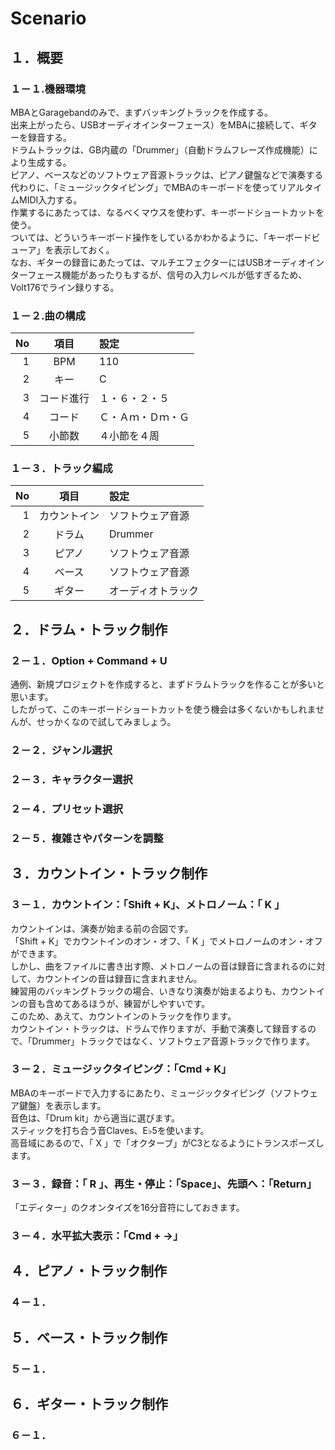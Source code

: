 # Scenario
## １．概要
### １－１.機器環境
MBAとGaragebandのみで、まずバッキングトラックを作成する。  
出来上がったら、USBオーディオインターフェース）をMBAに接続して、ギターを録音する。  
ドラムトラックは、GB内蔵の「Drummer」（自動ドラムフレーズ作成機能）により生成する。  
ピアノ、ベースなどのソフトウェア音源トラックは、ピアノ鍵盤などで演奏する代わりに、「ミュージックタイピング」でMBAのキーボードを使ってリアルタイムMIDI入力する。  
作業するにあたっては、なるべくマウスを使わず、キーボードショートカットを使う。  
ついては、どういうキーボード操作をしているかわかるように、「キーボードビューア」を表示しておく。  
なお、ギターの録音にあたっては、マルチエフェクターにはUSBオーディオインターフェース機能があったりもするが、信号の入力レベルが低すぎるため、Volt176でライン録りする。  
  
### １－２.曲の構成
|No|項目|設定|
|--:|:--:|:--|
|1|BPM|110|
|2|キー|C|
|3|コード進行|１・６・２・５|
|4|コード|Ｃ・Ａｍ・Ｄｍ・Ｇ|
|5|小節数|４小節を４周|
  
### １－３．トラック編成
|No|項目|設定|
|--:|:--:|:--|
|1|カウントイン|ソフトウェア音源|
|2|ドラム|Drummer|
|3|ピアノ|ソフトウェア音源|
|4|ベース|ソフトウェア音源|
|5|ギター|オーディオトラック|
  
## ２．ドラム・トラック制作
### ２－１．Option + Command + U
通例、新規プロジェクトを作成すると、まずドラムトラックを作ることが多いと思います。  
したがって、このキーボードショートカットを使う機会は多くないかもしれませんが、せっかくなので試してみましょう。  
### ２－２．ジャンル選択
### ２－３．キャラクター選択
### ２－４．プリセット選択
### ２－５．複雑さやパターンを調整
## ３．カウントイン・トラック制作
### ３－１．カウントイン：「Shift + K」、メトロノーム：「 K 」
カウントインは、演奏が始まる前の合図です。  
「Shift + K」でカウントインのオン・オフ、「 K 」でメトロノームのオン・オフができます。  
しかし、曲をファイルに書き出す際、メトロノームの音は録音に含まれるのに対して、カウントインの音は録音に含まれません。  
練習用のバッキングトラックの場合、いきなり演奏が始まるよりも、カウントインの音も含めてあるほうが、練習がしやすいです。  
このため、あえて、カウントインのトラックを作ります。  
カウントイン・トラックは、ドラムで作りますが、手動で演奏して録音するので、「Drummer」トラックではなく、ソフトウェア音源トラックで作ります。  
### ３－２．ミュージックタイピング：「Cmd + K」
MBAのキーボードで入力するにあたり、ミュージックタイピング（ソフトウェア鍵盤）を表示します。  
音色は、「Drum kit」から適当に選びます。  
スティックを打ち合う音Claves、E♭5を使います。  
高音域にあるので、「 X 」で「オクターブ」がC3となるようにトランスポーズします。
  
### ３－３．録音：「 R 」、再生・停止：「Space」、先頭へ：「Return」
「エディター」のクオンタイズを16分音符にしておきます。  
### ３－４．水平拡大表示：「Cmd + →」
## ４．ピアノ・トラック制作
### ４－１．

## ５．ベース・トラック制作
### ５－１．

## ６．ギター・トラック制作
### ６－１．
